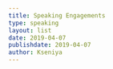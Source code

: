 ```yaml
---
title: Speaking Engagements
type: speaking
layout: list
date: 2019-04-07
publishdate: 2019-04-07
author: Kseniya
---
```

